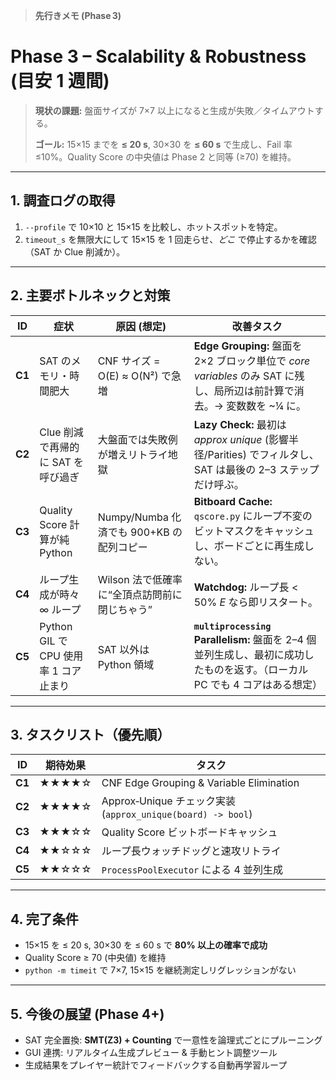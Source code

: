 > **先行きメモ (Phase 3)**

# Phase 3 – Scalability & Robustness (目安 1 週間)

> **現状の課題:** 盤面サイズが 7×7 以上になると生成が失敗／タイムアウトする。
>
> **ゴール:** 15×15 までを **≤ 20 s**, 30×30 を **≤ 60 s** で生成し、Fail 率 ≤10%。Quality Score の中央値は Phase 2 と同等 (≥70) を維持。

---

## 1. 調査ログの取得

1. `--profile` で 10×10 と 15×15 を比較し、ホットスポットを特定。
2. `timeout_s` を無限大にして 15×15 を 1 回走らせ、_どこ_ で停止するかを確認（SAT か Clue 削減か）。

---

## 2. 主要ボトルネックと対策

| ID     | 症状                                  | 原因 (想定)                                   | 改善タスク                                                                                                                  |
| ------ | ------------------------------------- | --------------------------------------------- | --------------------------------------------------------------------------------------------------------------------------- |
| **C1** | SAT のメモリ・時間肥大                | CNF サイズ = O(E) ≈ O(N²) で急増              | **Edge Grouping:** 盤面を 2×2 ブロック単位で _core variables_ のみ SAT に残し、局所辺は前計算で消去。→ 変数数を \~¼ に。    |
| **C2** | Clue 削減で再帰的に SAT を呼び過ぎ    | 大盤面では失敗例が増えリトライ地獄            | **Lazy Check:** 最初は _approx unique_ (影響半径/Parities) でフィルタし、SAT は最後の 2–3 ステップだけ呼ぶ。                |
| **C3** | Quality Score 計算が純 Python         | Numpy/Numba 化済でも 900+KB の配列コピー      | **Bitboard Cache:** `qscore.py` にループ不変のビットマスクをキャッシュし、ボードごとに再生成しない。                        |
| **C4** | ループ生成が時々 ∞ ループ             | Wilson 法で低確率に“全頂点訪問前に閉じちゃう” | **Watchdog:** ループ長 < 50% _E_ なら即リスタート。                                                                         |
| **C5** | Python GIL で CPU 使用率 1 コア止まり | SAT 以外は Python 領域                        | **`multiprocessing` Parallelism:** 盤面を 2–4 個並列生成し、最初に成功したものを返す。（ローカル PC でも 4 コアはある想定） |

---

## 3. タスクリスト（優先順）

| ID     | 期待効果 | タスク                                                      |
| ------ | -------- | ----------------------------------------------------------- |
| **C1** | ★★★★☆    | CNF Edge Grouping & Variable Elimination                    |
| **C2** | ★★★★☆    | Approx‑Unique チェック実装 (`approx_unique(board) -> bool`) |
| **C3** | ★★★☆☆    | Quality Score ビットボードキャッシュ                        |
| **C4** | ★★☆☆☆    | ループ長ウォッチドッグと速攻リトライ                        |
| **C5** | ★★☆☆☆    | `ProcessPoolExecutor` による 4 並列生成                     |

---

## 4. 完了条件

- 15×15 を ≤ 20 s, 30×30 を ≤ 60 s で **80% 以上の確率で成功**
- Quality Score ≥ 70 (中央値) を維持
- `python -m timeit` で 7×7, 15×15 を継続測定しリグレッションがない

---

## 5. 今後の展望 (Phase 4+)

- SAT 完全置換: **SMT(Z3) + Counting** で一意性を論理式ごとにプルーニング
- GUI 連携: リアルタイム生成プレビュー & 手動ヒント調整ツール
- 生成結果をプレイヤー統計でフィードバックする自動再学習ループ
